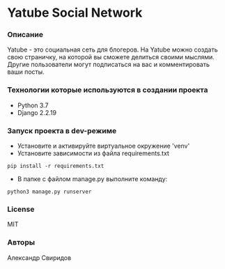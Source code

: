 # Yatube Social Network
### Описание
Yatube - это социальная сеть для блогеров.
На Yatube можно создать свою страничку, на которой вы сможете делиться своими мыслями.
Другие пользователи могут подписаться на вас и комментировать ваши посты.

### Технологии которые используются в создании проекта
- Python 3.7
- Django 2.2.19
### Запуск проекта в dev-режиме
- Установите и активируйте виртуальное окружение 'venv'
- Установите зависимости из файла requirements.txt
```
pip install -r requirements.txt
``` 
- В папке с файлом manage.py выполните команду:
```
python3 manage.py runserver
```

### License
MIT

### Авторы
Александр Свиридов